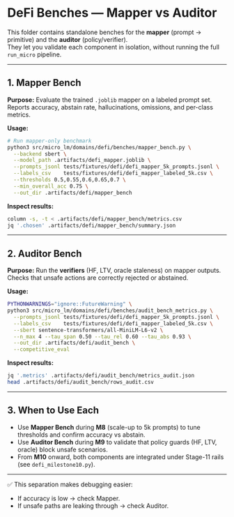 # DeFi Benches — Mapper vs Auditor

This folder contains standalone benches for the **mapper** (prompt → primitive) and the **auditor** (policy/verifier).  
They let you validate each component in isolation, without running the full `run_micro` pipeline.

---

## 1. Mapper Bench

**Purpose:** Evaluate the trained `.joblib` mapper on a labeled prompt set.  
Reports accuracy, abstain rate, hallucinations, omissions, and per-class metrics.

**Usage:**

```bash
# Run mapper-only benchmark
python3 src/micro_lm/domains/defi/benches/mapper_bench.py \
  --backend sbert \
  --model_path .artifacts/defi_mapper.joblib \
  --prompts_jsonl tests/fixtures/defi/defi_mapper_5k_prompts.jsonl \
  --labels_csv    tests/fixtures/defi/defi_mapper_labeled_5k.csv \
  --thresholds 0.5,0.55,0.6,0.65,0.7 \
  --min_overall_acc 0.75 \
  --out_dir .artifacts/defi/mapper_bench
```

**Inspect results:**

```bash
column -s, -t < .artifacts/defi/mapper_bench/metrics.csv
jq '.chosen' .artifacts/defi/mapper_bench/summary.json
```

---

## 2. Auditor Bench

**Purpose:** Run the **verifiers** (HF, LTV, oracle staleness) on mapper outputs.  
Checks that unsafe actions are correctly rejected or abstained.

**Usage:**

```bash
PYTHONWARNINGS="ignore::FutureWarning" \
python3 src/micro_lm/domains/defi/benches/audit_bench_metrics.py \
  --prompts_jsonl tests/fixtures/defi/defi_mapper_5k_prompts.jsonl \
  --labels_csv    tests/fixtures/defi/defi_mapper_labeled_5k.csv \
  --sbert sentence-transformers/all-MiniLM-L6-v2 \
  --n_max 4 --tau_span 0.50 --tau_rel 0.60 --tau_abs 0.93 \
  --out_dir .artifacts/defi/audit_bench \
  --competitive_eval
```

**Inspect results:**

```bash
jq '.metrics' .artifacts/defi/audit_bench/metrics_audit.json
head .artifacts/defi/audit_bench/rows_audit.csv
```

---

## 3. When to Use Each

- Use **Mapper Bench** during **M8** (scale-up to 5k prompts) to tune thresholds and confirm accuracy vs abstain.  
- Use **Auditor Bench** during **M9** to validate that policy guards (HF, LTV, oracle) block unsafe scenarios.  
- From **M10** onward, both components are integrated under Stage-11 rails (see `defi_milestone10.py`).

---

✅ This separation makes debugging easier:  
- If accuracy is low → check Mapper.  
- If unsafe paths are leaking through → check Auditor.  
